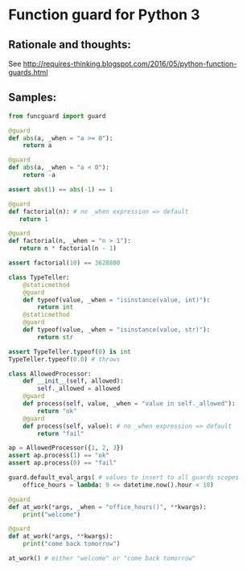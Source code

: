 # Function guard for Python 3

## Rationale and thoughts:

See http://requires-thinking.blogspot.com/2016/05/python-function-guards.html

## Samples:

```python
from funcguard import guard
```

```python
@guard
def abs(a, _when = "a >= 0"):
    return a

@guard
def abs(a, _when = "a < 0"):
    return -a

assert abs(1) == abs(-1) == 1
```

```python
@guard
def factorial(n): # no _when expression => default
   return 1

@guard
def factorial(n, _when = "n > 1"):
   return n * factorial(n - 1)

assert factorial(10) == 3628800
```

```python
class TypeTeller:
    @staticmethod
    @guard
    def typeof(value, _when = "isinstance(value, int)"):
        return int
    @staticmethod
    @guard
    def typeof(value, _when = "isinstance(value, str)"):
        return str

assert TypeTeller.typeof(0) is int
TypeTeller.typeof(0.0) # throws
```

```python
class AllowedProcessor:
    def __init__(self, allowed):
        self._allowed = allowed
    @guard
    def process(self, value, _when = "value in self._allowed"):
        return "ok"
    @guard
    def process(self, value): # no _when expression => default
        return "fail"

ap = AllowedProcessor({1, 2, 3})
assert ap.process(1) == "ok"
assert ap.process(0) == "fail"
```

```python
guard.default_eval_args( # values to insert to all guards scopes
    office_hours = lambda: 9 <= datetime.now().hour < 18)

@guard
def at_work(*args, _when = "office_hours()", **kwargs):
    print("welcome")

@guard
def at_work(*args, **kwargs):
    print("come back tomorrow")

at_work() # either "welcome" or "come back tomorrow"
```